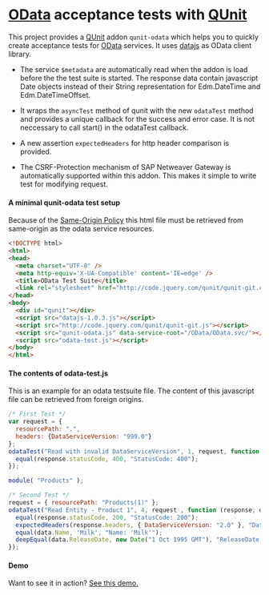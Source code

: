 [OData](http://www.odata.org/) acceptance tests with [QUnit](http://qunitjs.com/) 
===========

This project provides a [QUnit](http://qunitjs.com/) addon `qunit-odata` which helps you to 
quickly create acceptance tests for [OData](http://www.odata.org/) services.
It uses [datajs](http://datajs.codeplex.com) as OData client library. 

* The service `$metadata` are automatically read when the addon is load 
before the the test suite is started. The response data contain 
javascript Date objects instead of their String representation for Edm.DateTime
and Edm.DateTimeOffset.

* It wraps the `asyncTest` method of qunit with the new `odataTest` method and 
provides a unique callback for the success and error case.  It is not neccessary
to call start() in the odataTest callback.

* A new assertion `expectedHeaders` for http header comparison is provided.
 
* The CSRF-Protection mechanism of SAP Netweaver Gateway is automatically supported within 
this addon. This makes it simple to write test for modifying request. 

#### A minimal qunit-odata test setup
Because of the [Same-Origin Policy](http://www.w3.org/Security/wiki/Same_Origin_Policy)
this html file must be retrieved from same-origin as the odata service resources.

```html
<!DOCTYPE html>
<html>
<head>
  <meta charset="UTF-8" />
  <meta http-equiv='X-UA-Compatible' content='IE=edge' />
  <title>OData Test Suite</title>
  <link rel="stylesheet" href="http://code.jquery.com/qunit/qunit-git.css">
</head>
<body>
  <div id="qunit"></div>
  <script src="datajs-1.0.3.js"></script>
  <script src="http://code.jquery.com/qunit/qunit-git.js"></script>
  <script src="qunit-odata.js" data-service-root="/OData/OData.svc/"></script>  
  <script src="odata-test.js"></script>    
</body>
</html>
```

#### The contents of odata-test.js
This is an example for an odata testsuite file. The content of this 
javascript file can be retrieved from foreign origins.

```javascript
/* First Test */        
var request = {
  resourcePath: ".", 
  headers: {DataServiceVersion: "999.0"}
};
odataTest("Read with invalid DataServiceVersion", 1, request, function (response, data) {
  equal(response.statusCode, 400, "StatusCode: 400");
});

module( "Products" );    

/* Second Test */
request = { resourcePath: "Products(1)" };
odataTest("Read Entity - Product 1", 4, request , function (response, data) {
  equal(response.statusCode, 200, "StatusCode: 200");
  expectedHeaders(response.headers, { DataServiceVersion: "2.0" }, "DataServiceVersion: 2.0");
  equal(data.Name, 'Milk', "Name: 'Milk'");
  deepEqual(data.ReleaseDate, new Date("1 Oct 1995 GMT"), "ReleaseDate: 1995-10-01");
});
```

#### Demo
Want to see it in action? [See this demo.](http://odata-test.herokuapp.com/) 


